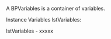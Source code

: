 A BPVariables is a container of variables.

Instance Variables
	lstVariables:		<Object>

lstVariables
	- xxxxx
